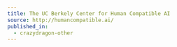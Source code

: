```yaml
---
title: The UC Berkely Center for Human Compatible AI
source: http://humancompatible.ai/
published_in:
  - crazydragon-other
---
```

